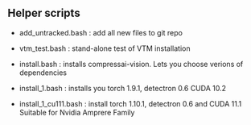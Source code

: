 ## Helper scripts

- add_untracked.bash : add all new files to git repo

- vtm_test.bash : stand-alone test of VTM installation

- install.bash : installs compressai-vision. Lets you choose verions of dependencies

- install_1.bash : installs you torch 1.9.1, detectron 0.6 CUDA 10.2

- install_1_cu111.bash : install torch 1.10.1, detectron 0.6 and CUDA 11.1  Suitable for Nvidia Amprere Family
